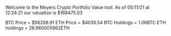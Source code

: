 Welcome to the Meyers Crypto Portfolio Value tool. 
As of 05/11/21 at 12:24:21 our valuation is $168475.03 

BTC Price = $56298.91
 ETH Price = $4035.54
BTC Holdings = 1.06BTC
 ETH holdings = 26.960005962ETH 
